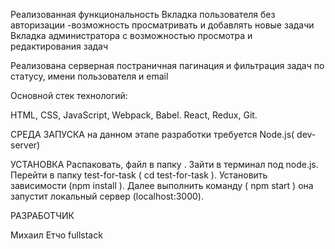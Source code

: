 Реализованная функциональность 
Вкладка пользователя без авторизации -возможность просматривать и добавлять новые задачи
Вкладка администратора с возможностью просмотра и редактирования задач

Реализована серверная постраничная пагинация и фильтрация задач по статусу, имени пользователя и email 

Основной стек технологий:

HTML, CSS, JavaScript, Webpack, Babel. React, Redux, Git.


СРЕДА ЗАПУСКА на данном этапе разработки требуется Node.js( dev-server)


УСТАНОВКА Распаковать, файл в папку . Зайти в терминал под node.js. Перейти в папку test-for-task ( cd test-for-task ). Установить зависимости (npm install ). Далее выполнить команду ( npm start ) она запустит локальный сервер (localhost:3000).

РАЗРАБОТЧИК

Михаил Етчо fullstack